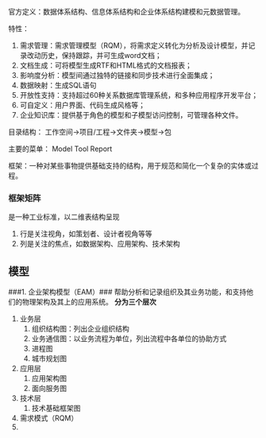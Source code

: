 官方定义：数据体系结构、信息体系结构和企业体系结构建模和元数据管理。

特性：
1. 需求管理：需求管理模型（RQM），将需求定义转化为分析及设计模型，并记录改动历史，保持跟踪，并可生成word文档；
2. 文档生成：可将模型生成RTF和HTML格式的文档报表；
3. 影响度分析：模型间通过独特的链接和同步技术进行全面集成；
4. 数据映射：生成SQL语句
5. 开放性支持：支持超过60种关系数据库管理系统，和多种应用程序开发平台；
6. 可自定义：用户界面、代码生成风格等；
7. 企业知识库：提供基于角色的模型和子模型访问控制，可管理各种文件。

目录结构：
工作空间->项目/工程->文件夹->模型->包

主要的菜单：
Model
Tool
Report

框架：一种对某些事物提供基础支持的结构，用于规范和简化一个复杂的实体或过程。

### 框架矩阵 ###
是一种工业标准，以二维表结构呈现
1. 行是关注视角，如策划者、设计者视角等等
2. 列是关注的焦点，如数据架构、应用架构、技术架构

## 模型 ##
###1. 企业架构模型（EAM）###
帮助分析和记录组织及其业务功能，和支持他们的物理架构及其上的应用系统。
**分为三个层次**
1. 业务层
	1. 组织结构图：列出企业组织结构
	2. 业务通信图：以业务流程为单位，列出流程中各单位的协助方式
	3. 进程图
	4. 城市规划图
2. 应用层
	1. 应用架构图
	2. 面向服务图
3. 技术层
	1. 技术基础框架图
2. 需求模式（RQM）
3. 